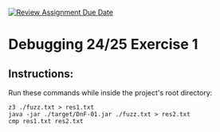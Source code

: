 [![Review Assignment Due Date](https://classroom.github.com/assets/deadline-readme-button-22041afd0340ce965d47ae6ef1cefeee28c7c493a6346c4f15d667ab976d596c.svg)](https://classroom.github.com/a/3MmVbb7f)
# Debugging 24/25 Exercise 1

## Instructions:
Run these commands while inside the project's root directory:

```
z3 ./fuzz.txt > res1.txt
java -jar ./target/DnF-01.jar ./fuzz.txt > res2.txt
cmp res1.txt res2.txt
```
